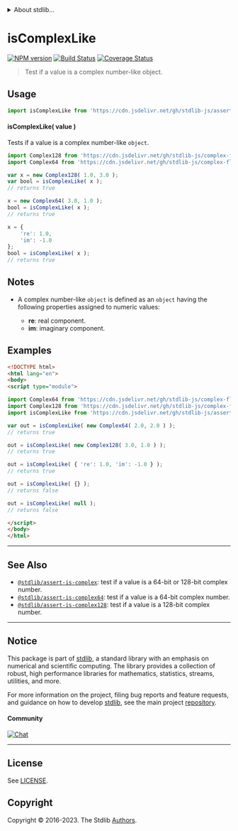 <!--

@license Apache-2.0

Copyright (c) 2018 The Stdlib Authors.

Licensed under the Apache License, Version 2.0 (the "License");
you may not use this file except in compliance with the License.
You may obtain a copy of the License at

   http://www.apache.org/licenses/LICENSE-2.0

Unless required by applicable law or agreed to in writing, software
distributed under the License is distributed on an "AS IS" BASIS,
WITHOUT WARRANTIES OR CONDITIONS OF ANY KIND, either express or implied.
See the License for the specific language governing permissions and
limitations under the License.

-->


<details>
  <summary>
    About stdlib...
  </summary>
  <p>We believe in a future in which the web is a preferred environment for numerical computation. To help realize this future, we've built stdlib. stdlib is a standard library, with an emphasis on numerical and scientific computation, written in JavaScript (and C) for execution in browsers and in Node.js.</p>
  <p>The library is fully decomposable, being architected in such a way that you can swap out and mix and match APIs and functionality to cater to your exact preferences and use cases.</p>
  <p>When you use stdlib, you can be absolutely certain that you are using the most thorough, rigorous, well-written, studied, documented, tested, measured, and high-quality code out there.</p>
  <p>To join us in bringing numerical computing to the web, get started by checking us out on <a href="https://github.com/stdlib-js/stdlib">GitHub</a>, and please consider <a href="https://opencollective.com/stdlib">financially supporting stdlib</a>. We greatly appreciate your continued support!</p>
</details>

# isComplexLike

[![NPM version][npm-image]][npm-url] [![Build Status][test-image]][test-url] [![Coverage Status][coverage-image]][coverage-url] <!-- [![dependencies][dependencies-image]][dependencies-url] -->

> Test if a value is a complex number-like object.



<section class="usage">

## Usage

```javascript
import isComplexLike from 'https://cdn.jsdelivr.net/gh/stdlib-js/assert-is-complex-like@v0.1.1-esm/index.mjs';
```

#### isComplexLike( value )

Tests if a value is a complex number-like `object`.

```javascript
import Complex128 from 'https://cdn.jsdelivr.net/gh/stdlib-js/complex-float64@esm/index.mjs';
import Complex64 from 'https://cdn.jsdelivr.net/gh/stdlib-js/complex-float32@esm/index.mjs';

var x = new Complex128( 1.0, 3.0 );
var bool = isComplexLike( x );
// returns true

x = new Complex64( 3.0, 1.0 );
bool = isComplexLike( x );
// returns true

x = {
    're': 1.0,
    'im': -1.0
};
bool = isComplexLike( x );
// returns true
```

</section>

<!-- /.usage -->

<section class="notes">
    
## Notes

-   A complex number-like `object` is defined as an `object` having the following properties assigned to numeric values:

    -   **re**: real component.
    -   **im**: imaginary component.

</section>

<!-- /.notes -->

<section class="examples">

## Examples

<!-- eslint no-undef: "error" -->

<!-- eslint-disable object-curly-newline, object-property-newline -->

```html
<!DOCTYPE html>
<html lang="en">
<body>
<script type="module">

import Complex64 from 'https://cdn.jsdelivr.net/gh/stdlib-js/complex-float32@esm/index.mjs';
import Complex128 from 'https://cdn.jsdelivr.net/gh/stdlib-js/complex-float64@esm/index.mjs';
import isComplexLike from 'https://cdn.jsdelivr.net/gh/stdlib-js/assert-is-complex-like@v0.1.1-esm/index.mjs';

var out = isComplexLike( new Complex64( 2.0, 2.0 ) );
// returns true

out = isComplexLike( new Complex128( 3.0, 1.0 ) );
// returns true

out = isComplexLike( { 're': 1.0, 'im': -1.0 } );
// returns true

out = isComplexLike( {} );
// returns false

out = isComplexLike( null );
// returns false

</script>
</body>
</html>
```

</section>

<!-- /.examples -->

<!-- Section for related `stdlib` packages. Do not manually edit this section, as it is automatically populated. -->

<section class="related">

* * *

## See Also

-   <span class="package-name">[`@stdlib/assert-is-complex`][@stdlib/assert/is-complex]</span><span class="delimiter">: </span><span class="description">test if a value is a 64-bit or 128-bit complex number.</span>
-   <span class="package-name">[`@stdlib/assert-is-complex64`][@stdlib/assert/is-complex64]</span><span class="delimiter">: </span><span class="description">test if a value is a 64-bit complex number.</span>
-   <span class="package-name">[`@stdlib/assert-is-complex128`][@stdlib/assert/is-complex128]</span><span class="delimiter">: </span><span class="description">test if a value is a 128-bit complex number.</span>

</section>

<!-- /.related -->

<!-- Section for all links. Make sure to keep an empty line after the `section` element and another before the `/section` close. -->


<section class="main-repo" >

* * *

## Notice

This package is part of [stdlib][stdlib], a standard library with an emphasis on numerical and scientific computing. The library provides a collection of robust, high performance libraries for mathematics, statistics, streams, utilities, and more.

For more information on the project, filing bug reports and feature requests, and guidance on how to develop [stdlib][stdlib], see the main project [repository][stdlib].

#### Community

[![Chat][chat-image]][chat-url]

---

## License

See [LICENSE][stdlib-license].


## Copyright

Copyright &copy; 2016-2023. The Stdlib [Authors][stdlib-authors].

</section>

<!-- /.stdlib -->

<!-- Section for all links. Make sure to keep an empty line after the `section` element and another before the `/section` close. -->

<section class="links">

[npm-image]: http://img.shields.io/npm/v/@stdlib/assert-is-complex-like.svg
[npm-url]: https://npmjs.org/package/@stdlib/assert-is-complex-like

[test-image]: https://github.com/stdlib-js/assert-is-complex-like/actions/workflows/test.yml/badge.svg?branch=v0.1.1
[test-url]: https://github.com/stdlib-js/assert-is-complex-like/actions/workflows/test.yml?query=branch:v0.1.1

[coverage-image]: https://img.shields.io/codecov/c/github/stdlib-js/assert-is-complex-like/main.svg
[coverage-url]: https://codecov.io/github/stdlib-js/assert-is-complex-like?branch=main

<!--

[dependencies-image]: https://img.shields.io/david/stdlib-js/assert-is-complex-like.svg
[dependencies-url]: https://david-dm.org/stdlib-js/assert-is-complex-like/main

-->

[chat-image]: https://img.shields.io/gitter/room/stdlib-js/stdlib.svg
[chat-url]: https://app.gitter.im/#/room/#stdlib-js_stdlib:gitter.im

[stdlib]: https://github.com/stdlib-js/stdlib

[stdlib-authors]: https://github.com/stdlib-js/stdlib/graphs/contributors

[umd]: https://github.com/umdjs/umd
[es-module]: https://developer.mozilla.org/en-US/docs/Web/JavaScript/Guide/Modules

[deno-url]: https://github.com/stdlib-js/assert-is-complex-like/tree/deno
[umd-url]: https://github.com/stdlib-js/assert-is-complex-like/tree/umd
[esm-url]: https://github.com/stdlib-js/assert-is-complex-like/tree/esm
[branches-url]: https://github.com/stdlib-js/assert-is-complex-like/blob/main/branches.md

[stdlib-license]: https://raw.githubusercontent.com/stdlib-js/assert-is-complex-like/main/LICENSE

<!-- <related-links> -->

[@stdlib/assert/is-complex]: https://github.com/stdlib-js/assert-is-complex/tree/esm

[@stdlib/assert/is-complex64]: https://github.com/stdlib-js/assert-is-complex64/tree/esm

[@stdlib/assert/is-complex128]: https://github.com/stdlib-js/assert-is-complex128/tree/esm

<!-- </related-links> -->

</section>

<!-- /.links -->
